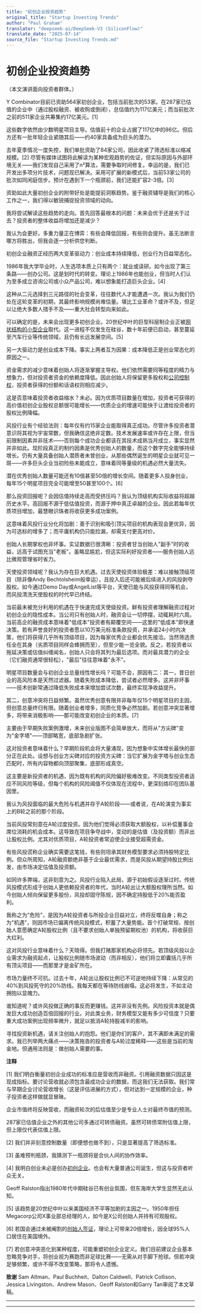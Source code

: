 ```yaml
---
title: "初创企业投资趋势"
original_title: "Startup Investing Trends"
author: "Paul Graham"
translator: "deepseek-ai/DeepSeek-V3 (SiliconFlow)"
translate_date: "2025-07-14"
source_file: "Startup Investing Trends.md"
---
```


# 初创企业投资趋势

（本文演讲面向投资者群体。）

Y Combinator目前已资助564家初创企业，包括当前批次的53家。在287家已估值的企业中（通过股权融资、被收购或倒闭），总估值约为117亿美元；而当前批次之前的511家企业共筹集约17亿美元。[1]

这些数字依然由少数明星项目主导。估值前十的企业占据了117亿中的86亿。但后方还有一批年轻企业紧随其后——约40家具备成为巨头的潜力。

去年夏季情况一度失控，我们单批资助了84家公司，因此收紧了筛选标准以缩减规模。[2] 尽管有媒体试图将此解读为某种宏观趋势的佐证，但实际原因与外部环境无关——我们发现自己采用了n²算法，需要争取时间修复。幸运的是，我们已开发出多项分片技术，问题现已解决。采用可扩展的新模式后，当前53家公司的批次如同闲庭信步。预计在遇到下一个瓶颈前，我们还能扩容2-3倍。[3]

资助如此大量初创企业的附带好处是能提前洞察趋势。鉴于融资辅导是我们的核心工作之一，我们得以敏锐捕捉投资领域的动向。

我将尝试解读这些趋势的走向。首先回答最根本的问题：未来会优于还是劣于过去？投资者的整体收益将增加还是减少？

我认为会更好。多重力量正在博弈：有些会降低回报，有些则会提升。虽无法断言哪方将胜出，但我会逐一分析供您判断。

初创企业融资正经历两大变革驱动力：创业成本持续降低，创业行为日益常态化。

1986年我大学毕业时，人生选项本质上只有两个：就业或读研。如今出现了第三条路——创办公司。这是划时代的转变。理论上1986年也能创业，但当时人们认为至多成立咨询公司或小众产品公司，难以想象能打造巨头企业。[4]

这种从二元选择到三元路径的社会变革，往往数代人才能遭遇一次。我认为我们仍处在这轮变革的初期，其最终影响规模尚难估量。堪比工业革命？或许不及，但足以让绝大多数人措手不及——重大社会转型向来如此。

可以确定的是，未来会出现更多初创企业。20世纪中叶的巨型科层制企业正被[网状结构的小型企业](highres.html)取代。这一进程不仅发生在硅谷，数十年前便已启动，甚至蔓延至汽车行业等传统领域，且仍有长远发展空间。[5]

另一大驱动力是创业成本下降。事实上两者互为因果：成本降低正是创业常态化的原因之一。

资金需求的减少意味着创始人将逐渐掌握主导权。他们依然需要同等程度的精力与想象力，但对投资者资金的依赖度降低。因此创始人将保留更多股权和[公司控制权](control.html)，投资者获得的份额和话语权则相应减少。

这是否意味着投资者收益缩水？未必。因为优质项目数量在增加，投资者可获得的高价值初创企业股权总额很可能增长——优质企业的增速可能快于让渡给投资者的股权比例降幅。

风投行业有个经验法则：每年仅有约15家企业能取得真正成功。尽管许多投资者潜意识将其视为宇宙常数，但我确信这绝非定数。技术发展速率或许存在上限，但当前限制因素并非技术——否则每个成功企业都该在其技术成熟当月成立，事实显然并非如此。现阶段真正的制约因素是优秀创始人的数量，而这个数字完全能够持续增长。仍有大量具备创始人潜质者未曾创业，从那些偶然诞生的明星企业就可见一斑——许多巨头企业当初险些未能成立，意味着同等量级的机遇必然大量流失。

潜在优秀创始人数量可能还有10倍甚至50倍的增长空间。随着更多人投身创业，每年15个明星项目完全可能增至50甚至100个。[6]

那么投资回报呢？会因估值持续走高而受挤压吗？我认为顶级机构实际收益将超越历史水平。高回报不源于低估值投资，而源于押中真正卓越的企业。因此若每年优质项目增加，最慧眼识珠者将收获更多成功案例。

这意味着风投行业分化将加剧：善于识别和吸引顶尖项目的机构表现会更优异，因为可选标的增多了；而平庸机构仍只能捡漏，却需支付更高对价。

创始人长期掌权也非坏事。实证数据已很清晰：投资者甘当创始人"副手"时的收益，远高于试图充当"老板"。虽略显尴尬，但这实际利好投资者——服务创始人远比微观管理省时省力。

天使投资领域呢？我认为存在巨大机遇。过去天使投资体验极差：难以接触顶级项目（除非像Andy Bechtolsheim般幸运），且投入后还可能被后续进入的风投剥夺股权。如今通过Demo Day或AngelList等平台，天使已能与风投获得同等机会，而风投清洗天使股权的时代早已终结。

当前最未被充分利用的机遇在于快速完成天使级投资。鲜有投资者理解融资过程对初创企业的隐性成本。当公司只有创始人时，融资会让一切停摆，动辄耗时六周。当前高企的融资成本意味着"低成本"投资者有颠覆空间——这里的"低成本"即快速决策。若有声誉良好的投资者愿以10万美元标准条款投资，并承诺24小时内决策，他们将获得几乎所有顶级项目，因为每家优秀企业都会优先接洽。当然筛选责任全在其身（劣质项目同样会蜂拥而至），但至少能一览全貌。反之，若投资者以拖延决策或估值纠缠闻名，创始人只会将其列为最后选项。而对最具潜力的企业（它们融资通常很轻松），"最后"往往意味着"永不"。

明星项目数量会与初创企业总量线性增长吗？可能不会，原因有二：其一，昔日创业的高风险本是天然过滤器。随着失败成本降低，尝试者必然增多。这并非坏事——技术创新常通过降低失败成本来增加尝试次数，最终实现净收益提升。

其二，创意冲突将日益频繁。虽然优秀创意有限并非每年仅15个明星项目的主因，但创意总量终归有限。随着创业者增多，同质化竞争必然加剧。若创意冲突显著增多，将带来消极影响——那可能改变初创企业的本质。[7]

主要由于早期失败案例激增，未来创业版图不会简单放大，而将从"方尖碑"变为"金字塔"——顶部略宽，底部急剧扩张。

这对投资者意味着什么？早期阶段机会将大量涌现，因为想象中实体增长最快的部分正在此处。设想与创业方尖碑对应的投资方尖碑：当它扩展为金字塔与创业生态匹配时，所有内容物都向顶部聚集，底部形成真空。

这主要是新投资者的机遇，因为既有机构的风险偏好极难改变。不同类型投资者适应不同风险等级，但每个机构的风险阈值不仅体现在流程中，更深刻烙印在团队基因里。

我认为风投面临的最大危险与机遇并存于A轮阶段——或者说，在A轮演变为事实上的B轮之前的那个阶段。

当前风投常刻意在A轮过度投资。因为他们觉得必须获取大额股权，以补偿董事会席位消耗的机会成本。这导致在项目争夺战中，变动的是估值（及投资额）而非出让股权比例。尤其对优质项目，A轮投资者常迫使企业接受超需资金。

有些风投谎称企业确实需要这笔钱，有些则坦承其财务模型要求必须持股特定比例。但众所周知，A轮融资额绝非基于企业最优需求，而是风投从期望持股比例出发，由市场决定估值及投资额。

如同许多弊端，这非刻意为之。风投行业陷入此局，源于初始假设逐渐过时。传统风投模式形成于创始人更依赖投资者的年代，当时A轮出让大额股权理所当然。如今创始人倾向保留更多股份，风投却固守陈规，因不确定持股低于20%能否盈利。

我称之为"危险"，是因为A轮投资者与所投企业日益对立，终将反噬自身；称之为"机遇"，则因市场已偏离传统风投模式，积蓄了大量势能。首个打破常规、按创始人意愿确定A轮股权比例（且不要求创始人单独预留期权池）的机构，将收获巨大红利。

这对风投行业意味着什么？天晓得。但我打赌那家机构必将领先。若顶级风投以企业需求为融资起点，让股权比例随市场波动（而非相反），他们将立即囊括几乎所有顶尖项目——而那里才是金矿所在。

市场力量终不可抗。过去十年，A轮出让股权比例已不可逆地持续下降：从常见的40%到风投死守的20%防线。我每天都在等待防线崩塌。这必将发生，不如主动拥抱以显魄力。

谁知道呢？或许风投做正确的事反而更赚钱。这并非没有先例。风险投资本就是偶发巨大成功创造百倍回报的行业。对此类业务，财务模型又能有多少可信度？只要重大成功案例出现频率微升，就足以抵消A轮持股减半的影响。

寻找投资新机遇，请关注创始人的抱怨。他们是你们的客户，其不满即未满足的需求。我已列举两大痛点——决策拖沓的投资者与A轮过度稀释——这些是当前的淘金地。但通用法则是：做创始人需要的事。

**注释**

[1] 我们明白衡量初创企业成功的标准应是营收而非融资。引用融资数据只因这是现成指标。要讨论营收就必须包含最成功企业的数据，而这我们无法获取。我们常与早期企业讨论营收增长（这是评估进展的方式），但对达到一定规模的企业，种子投资者这样做就显冒昧。

企业市值终将反映营收，而融资轮次的后估值至少是专业人士对最终市值的预测。

287家已估值企业之外的其他公司多通过可转债融资。虽然可转债常附估值上限，但上限仅代表估值上限。

[2] 我们并非刻意控制数量（即便想也做不到），只是显著提高了筛选标准。

[3] 虽难预判瓶颈，我猜测下一瓶颈将是合伙人间的协作效率。

[4] 我明白创业未必是创办[初创企业](growth.html)。也会有大量普通公司诞生，但这与投资者听众无关。

Geoff Ralston指出1980年代中期硅谷已有创业氛围，但东海岸大学生显然无此认知。

[5] 该趋势是20世纪中叶以来美国经济不平等加剧的主因之一。1950年担任Megacorp公司X事业部总经理的人，如今是X公司创始人并持有可观股权。

[6] 若国会通过未被阉割的[创始人签证](foundervisa.html)，理论上可带来20倍增长，因全球95%人口居住在美国境外。

[7] 若创意冲突恶化到某种程度，可能重塑初创企业定义。我们目前建议企业基本忽略竞争对手，将创业视为赛跑而非足球比赛——无需从对手脚下抢球。但若冲突足够频繁，或许不得不改变策略，那将令人遗憾。

**致谢** Sam Altman、Paul Buchheit、Dalton Caldwell、Patrick Collison、Jessica Livingston、Andrew Mason、Geoff Ralston和Garry Tan审阅了本文草稿。

***  
  
---